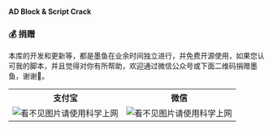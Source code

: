 #### AD Block & Script Crack

### 💰 捐赠
本库的开发和更新等，都是墨鱼在业余时间独立进行，并免费开源使用，如果您认可我的脚本，并且觉得对你有所帮助，欢迎通过微信公众号或下面二维码捐赠墨鱼，谢谢🌹。

<table width="100%">
    <tr>
        <th>支付宝</th>
        <th>微信</th>
    </tr>
    <tr>
        <td><img alt="看不见图片请使用科学上网" src="https://gitlab.com/fmz200/cuttlefish/-/raw/master/Icon/alipay.jpg"></td>
        <td><img alt="看不见图片请使用科学上网" src="https://gitlab.com/fmz200/cuttlefish/-/raw/master/Icon/wechat.jpg"></td>
    </tr>
</table>



